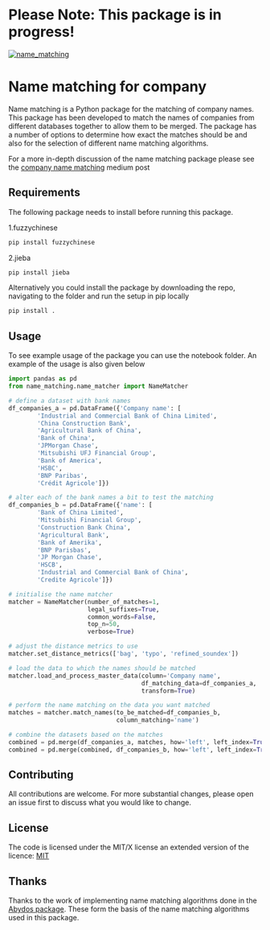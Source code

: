 # Please Note: This package is in progress!
[![name_matching](https://github.com/DeNederlandscheBank/name_matching/actions/workflows/python-app.yml/badge.svg?branch=main)](https://github.com/DeNederlandscheBank/name_matching/actions/workflows/python-app.yml)

# Name matching for company

Name matching is a Python package for the matching of company names. This package has been developed to match the names of companies from different databases together to allow them to be merged. The package has a number of options to determine how exact the matches should be and also for the selection of different name matching algorithms.

For a more in-depth discussion of the name matching package please see the [company name matching](https://medium.com/dnb-data-science-hub/company-name-matching-6a6330710334) medium post


## Requirements

The following package needs to install before running this package.

1.fuzzychinese
```bash
pip install fuzzychinese
```

2.jieba
```bash
pip install jieba
```

Alternatively you could install the package by downloading the repo, navigating to the folder and run the setup in pip locally

```bash
pip install .
```

## Usage

To see example usage of the package you can use the notebook folder. An example of the usage is also given below
```python
import pandas as pd
from name_matching.name_matcher import NameMatcher

# define a dataset with bank names
df_companies_a = pd.DataFrame({'Company name': [
        'Industrial and Commercial Bank of China Limited',
        'China Construction Bank',
        'Agricultural Bank of China',
        'Bank of China',
        'JPMorgan Chase',
        'Mitsubishi UFJ Financial Group',
        'Bank of America',
        'HSBC',
        'BNP Paribas',
        'Crédit Agricole']})

# alter each of the bank names a bit to test the matching
df_companies_b = pd.DataFrame({'name': [
        'Bank of China Limited',
        'Mitsubishi Financial Group',
        'Construction Bank China',
        'Agricultural Bank',
        'Bank of Amerika',
        'BNP Parisbas',
        'JP Morgan Chase',
        'HSCB',
        'Industrial and Commercial Bank of China',
        'Credite Agricole']})

# initialise the name matcher
matcher = NameMatcher(number_of_matches=1, 
                      legal_suffixes=True, 
                      common_words=False, 
                      top_n=50, 
                      verbose=True)

# adjust the distance metrics to use
matcher.set_distance_metrics(['bag', 'typo', 'refined_soundex'])

# load the data to which the names should be matched
matcher.load_and_process_master_data(column='Company name',
                                     df_matching_data=df_companies_a, 
                                     transform=True)

# perform the name matching on the data you want matched
matches = matcher.match_names(to_be_matched=df_companies_b, 
                              column_matching='name')

# combine the datasets based on the matches
combined = pd.merge(df_companies_a, matches, how='left', left_index=True, right_on='match_index')
combined = pd.merge(combined, df_companies_b, how='left', left_index=True, right_index=True)

```

## Contributing
All contributions are welcome. For more substantial changes, please open an issue first to discuss what you would like to change.

## License
The code is licensed under the MIT/X license an extended version of the licence: [MIT](https://choosealicense.com/licenses/mit/)

## Thanks
Thanks to the work of implementing name matching algorithms done in the [Abydos package](https://github.com/chrislit/abydos). These form the basis of the name matching algorithms used in this package.
